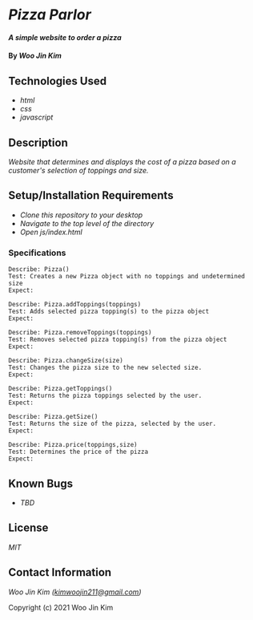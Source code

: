 # _Pizza Parlor_

#### _A simple website to order a pizza_

#### By _**Woo Jin Kim**_

## Technologies Used

* _html_
* _css_
* _javascript_

## Description

_Website that determines and displays the cost of a pizza based on a customer's selection of toppings and size._

## Setup/Installation Requirements

* _Clone this repository to your desktop_
* _Navigate to the top level of the directory_
* _Open js/index.html_

### Specifications
```
Describe: Pizza()
Test: Creates a new Pizza object with no toppings and undetermined size
Expect: 

Describe: Pizza.addToppings(toppings)
Test: Adds selected pizza topping(s) to the pizza object
Expect: 

Describe: Pizza.removeToppings(toppings)
Test: Removes selected pizza topping(s) from the pizza object
Expect:

Describe: Pizza.changeSize(size)
Test: Changes the pizza size to the new selected size.
Expect:

Describe: Pizza.getToppings()
Test: Returns the pizza toppings selected by the user.
Expect:

Describe: Pizza.getSize()
Test: Returns the size of the pizza, selected by the user.
Expect:

Describe: Pizza.price(toppings,size)
Test: Determines the price of the pizza
Expect:

```
## Known Bugs

* _TBD_

## License

_MIT_

## Contact Information

_Woo Jin Kim (kimwoojin211@gmail.com)_


Copyright (c) 2021 Woo Jin Kim